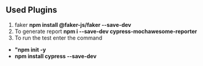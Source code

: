 ## Used Plugins

1. faker **npm install @faker-js/faker --save-dev**
2. To generate report **npm i --save-dev cypress-mochawesome-reporter**
3. To run the test enter the command

- **"npm init -y**
- **npm install cypress --save-dev**
